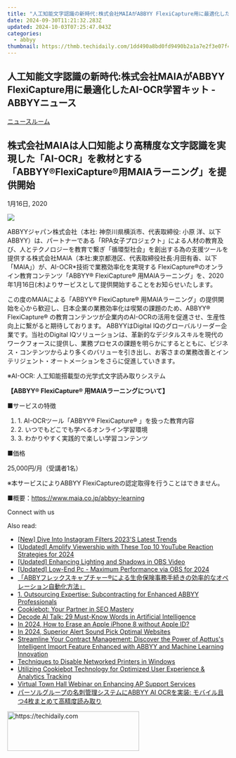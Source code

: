```yaml
---
title: "人工知能文字認識の新時代:株式会社MAIAがABBYY FlexiCapture用に最適化したAI-OCR学習キット - ABBYYニュース"
date: 2024-09-30T11:21:32.283Z
updated: 2024-10-03T07:25:47.043Z
categories:
  - abbyy
thumbnail: https://thmb.techidaily.com/1dd490a8bd0fd9490b2a1a7e2f3e07f4fe288167493a224a8c1401933c662484.jpeg
---
```


## 人工知能文字認識の新時代:株式会社MAIAがABBYY FlexiCapture用に最適化したAI-OCR学習キット - ABBYYニュース

[ニュースルーム](https://tools.techidaily.com/abbyy/products/)

## 株式会社MAIAは人口知能より高精度な文字認識を実現した「AI-OCR」を教材とする「ABBYY®FlexiCapture®用MAIAラーニング」を提供開始

1月16日, 2020

![](https://content.abbyy.com/-/media/project/abbyy/abbyy/branchtemplates/shutterstock_1272462163_1296-x-729.jpg?h=729&iar=0&w=1296)

  
ABBYYジャパン株式会社（本社: 神奈川県横浜市、代表取締役: 小原 洋、以下 ABBYY）は、パートナーである「RPA女子プロジェクト」による人材の教育及び、人とテクノロジーを教育で繋ぎ「循環型社会」を創出する為の支援ツールを提供する株式会社MAIA（本社:東京都港区、代表取締役社長:月田有香、以下「MAIA」）が、AI-OCR\*技術で業務効率化を実現する FlexiCapture®のオンライン教育コンテンツ「ABBYY® FlexiCapture® 用MAIAラーニング」を、2020年1月16日(木)よりサービスとして提供開始することをお知らせいたします。

この度のMAIAによる「ABBYY® FlexiCapture® 用MAIAラーニング」の提供開始を心から歓迎し、日本企業の業務効率化は喫緊の課題のため、ABBYY® FlexiCapture® の教育コンテンツが企業内のAI-OCRの活用を促進させ、生産性向上に繋がると期待しております。 ABBYYはDigital IQのグローバルリーダー企業です。当社のDigital IQソリューションは、革新的なデジタルスキルを現代のワークフォースに提供し、業務プロセスの課題を明らかにするとともに、ビジネス・コンテンツからより多くのバリューを引き出し、お客さまの業務改善とインテリジェント・オートメーションをさらに促進していきます。

※AI-OCR: 人工知能搭載型の光学式文字読み取りシステム

**【ABBYY® FlexiCapture® 用MAIAラーニングについて】**

■サービスの特徴

1. 1\. AI-OCRツール「ABBYY® FlexiCapture® 」を扱った教育内容
2. 2\. いつでもどこでも学べるオンライン学習環境
3. 3\. わかりやすく実践的で楽しい学習コンテンツ

  
■価格

25,000円/月（受講者1名）

※本サービスによりABBYY FlexiCaptureの認定取得を行うことはできません。

  
■概要：<https://www.maia.co.jp/abbyy-learning>

Connect with us

<ins class="adsbygoogle"
     style="display:block"
     data-ad-format="autorelaxed"
     data-ad-client="ca-pub-7571918770474297"
     data-ad-slot="1223367746"></ins>

<ins class="adsbygoogle"
     style="display:block"
     data-ad-client="ca-pub-7571918770474297"
     data-ad-slot="8358498916"
     data-ad-format="auto"
     data-full-width-responsive="true"></ins>

<span class="atpl-alsoreadstyle">Also read:</span>
<div><ul>
<li><a href="https://instagram-video-files.techidaily.com/new-dive-into-instagram-filters-2023s-latest-trends/"><u>[New] Dive Into Instagram Filters 2023'S Latest Trends</u></a></li>
<li><a href="https://youtube-data.techidaily.com/ed-amplify-viewership-with-these-top-10-youtube-reaction-strategies-for-2024/"><u>[Updated] Amplify Viewership with These Top 10 YouTube Reaction Strategies for 2024</u></a></li>
<li><a href="https://screen-activity-recording.techidaily.com/updated-enhancing-lighting-and-shadows-in-obs-video/"><u>[Updated] Enhancing Lighting and Shadows in OBS Video</u></a></li>
<li><a href="https://remote-screen-capture.techidaily.com/updated-low-end-pc-maximum-performance-via-obs-for-2024/"><u>[Updated] Low-End Pc - Maximum Performance via OBS for 2024</u></a></li>
<li><a href="https://solve-manuals.techidaily.com/1724313312556-abby/"><u>「ABBYフレックスキャプチャー®による生命保険事務手続きの効率的なオペレーション自動化方法」</u></a></li>
<li><a href="https://solve-manuals.techidaily.com/1-outsourcing-expertise-subcontracting-for-enhanced-abbyy-professionals/"><u>1. Outsourcing Expertise: Subcontracting for Enhanced ABBYY Professionals</u></a></li>
<li><a href="https://data-safeguard.techidaily.com/cookiebot-your-partner-in-seo-mastery/"><u>Cookiebot: Your Partner in SEO Mastery</u></a></li>
<li><a href="https://tech-savvy.techidaily.com/decode-ai-talk-29-must-know-words-in-artificial-intelligence/"><u>Decode AI Talk: 29 Must-Know Words in Artificial Intelligence</u></a></li>
<li><a href="https://apple-account.techidaily.com/in-2024-how-to-erase-an-apple-iphone-8-without-apple-id-by-drfone-ios/"><u>In 2024, How to Erase an Apple iPhone 8 without Apple ID?</u></a></li>
<li><a href="https://some-skills.techidaily.com/in-2024-superior-alert-sound-pick-optimal-websites/"><u>In 2024, Superior Alert Sound Pick Optimal Websites</u></a></li>
<li><a href="https://solve-manuals.techidaily.com/streamline-your-contract-management-discover-the-power-of-apttuss-intelligent-import-feature-enhanced-with-abbyy-and-machine-learning-innovation/"><u>Streamline Your Contract Management: Discover the Power of Apttus's Intelligent Import Feature Enhanced with ABBYY and Machine Learning Innovation</u></a></li>
<li><a href="https://printer-issues.techidaily.com/techniques-to-disable-networked-printers-in-windows/"><u>Techniques to Disable Networked Printers in Windows</u></a></li>
<li><a href="https://solve-manuals.techidaily.com/utilizing-cookiebot-technology-for-optimized-user-experience-and-analytics-tracking/"><u>Utilizing Cookiebot Technology for Optimized User Experience & Analytics Tracking</u></a></li>
<li><a href="https://solve-manuals.techidaily.com/virtual-town-hall-webinar-on-enhancing-ap-support-services/"><u>Virtual Town Hall Webinar on Enhancing AP Support Services</u></a></li>
<li><a href="https://solve-manuals.techidaily.com/abbyy-ai-ocr-4/"><u>パーソルグループの名刺管理システムにABBYY AI OCRを実装: モバイル且つ4枚まとめて高精度読み取り</u></a></li>
</ul></div>

<!-- affiliate ads begin -->
<a href="https://wigfever.sjv.io/c/5597632/2005196/22899" target="_top" id="2005196">
  <img src="//a.impactradius-go.com/display-ad/22899-2005196" border="0" alt="https://techidaily.com" width="300" height="90"/>
</a>
<img height="0" width="0" src="https://wigfever.sjv.io/i/5597632/2005196/22899" style="position:absolute;visibility:hidden;" border="0" />
<!-- affiliate ads end -->

